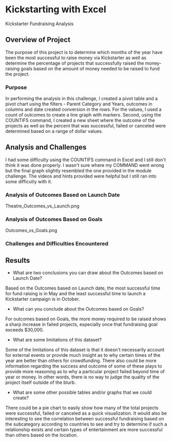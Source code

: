 # Kickstarting with Excel

Kickstarter Fundraising Analysis 

## Overview of Project

The purpose of this project is to determine which months of the year have been the most successful to raise money via Kickstarter as well as determine the percentage of projects that successfully raised the money-raising goals based on the amount of money needed to be raised to fund the project.

### Purpose

In performing the analysis in this challenge, I created a pivot table and a pivot chart using the filters - Parent Category and Years, outcomes in columns and date created conversion in the rows. For the values, I used a count of outcomes to create a line graph with markers. Second, using the COUNTIFS command, I created a new sheet where the outcome of the projects as well as the percent that was successful, failed or canceled were determined based on a range of dollar values.  

## Analysis and Challenges

I had some difficulty using the COUNTIFS command in Excel and I still don't think it was done properly. I wasn't sure where my COMMAND went wrong but the final graph slightly resembled the one provided in the module challenge. The videos and hints provided were helpful but I still ran into some difficutly with it. 

### Analysis of Outcomes Based on Launch Date

Theatre_Outcomes_vs_Launch.png

### Analysis of Outcomes Based on Goals

Outcomes_vs_Goals.png

### Challenges and Difficulties Encountered

## Results

- What are two conclusions you can draw about the Outcomes based on Launch Date?

Based on the Outcomes based on Launch date, the most successful time for fund raising is in May and the least successful time to launch a Kickstarter campaign is in October.

- What can you conclude about the Outcomes based on Goals?

For outcomes based on Goals, the more money required to be raised shows a sharp increase in failed projects, especially once that fundraising goal exceeds $30,000. 

- What are some limitations of this dataset?

Some of the limitations of this dataset is that it doesn't necessarily account for external events or provide much insight as to why certain times of the year are better than others for crowdfunding. There also could be more information regarding the success and outcome of some of these plays to provide more reasoning as to why a particular project failed beyond time of year or money. In other words, there is no way to judge the quality of the project itself outside of the blurb. 

- What are some other possible tables and/or graphs that we could create?

There could be a pie chart to easily show how many of the total projects were successful, failed or canceled as a quick visualization. It would also be interesting to see the correlation between successful fundraising based on the subcategory according to countries to see and try to determine if such a relationship exists and certain types of entertainment are more successful than others based on the location. 